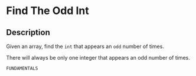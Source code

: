 # Find The Odd Int

## Description

Given an array, find the `int` that appears an `odd` number of times.

There will always be only one integer that appears an odd number of times.

`FUNDAMENTALS`

